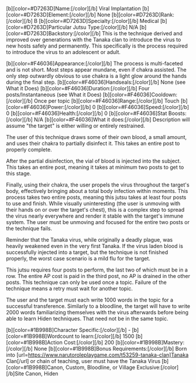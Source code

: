 [b][color=#D7263D]Name:[/color][/b] Viral Implantation
[b][color=#D7263D]Element:[/color][/b] None
[b][color=#D7263D]Rank:[/color][/b] B
[b][color=#D7263D]Specialty:[/color][/b] Medical
[b][color=#D7263D]Particular Jutsu Type:[/color][/b] N/A
[b][color=#D7263D]Backstory:[/color][/b] This is the technique derived and improved over generations with the Tanaka clan to introduce the virus to new hosts safely and permanently. This specifically is the process required to introduce the virus to an adolescent or adult. 

[b][color=#F46036]Appearance:[/color][/b] The process is multi-faceted and is not short. Most steps appear mundane, even if chakra assisted. The only step outwardly obvious to use chakra is a light glow around the hands during the final step.
[b][color=#F46036]Handseals:[/color][/b] None (see What it Does)
[b][color=#F46036]Duration:[/color][/b] Four posts/Instantaneous (see What it Does)
[b][color=#F46036]Cooldown:[/color][/b] Once per topic
[b][color=#F46036]Range:[/color][/b] Touch
[b][color=#F46036]Power:[/color][/b] 0
[b][color=#F46036]Speed:[/color][/b] 0
[b][color=#F46036]Health:[/color][/b] 0
[b][color=#F46036]Stat Boosts:[/color][/b] N/A
[b][color=#F46036]What it does:[/color][/b] Description will assume "the target" is either willing or entirely restrained.

The user of this technique draws some of their own blood, a small amount, and uses their chakra to partially disinfect it. This takes an entire post to properly complete.

After the partial disinfection, the vial of blood is injected into the subject. This takes an entire post, meaning it takes at minimum two posts to get to this stage.

Finally, using their chakra, the user propels the virus throughout the target's body, effectively bringing about a total body infection within moments. This process takes two entire posts, meaning this jutsu takes at least four posts to use and finish. While visually uninteresting (the user is unmoving with their hands on or over the target's chest), this is a complex step to spread the virus nearly everywhere and render it stable with the target's immune system. The user must be unmoving and focused for the entire two posts or the technique fails. 

Reminder that the Tanaka virus, while originally a deadly plague, was heavily weakened even in the very first Tanaka. If the virus laden blood is successfully injected into a target, but the technique is not finished properly, the worst case scenario is a mild flu for the target. 

This jutsu requires four posts to perform, the last two of which must be in a row. The entire AP cost is paid in the third post, no AP is drained in the other posts. This technique can only be used once a topic. Failure of the technique means a retry must wait for another topic. 

The user and the target must each write 1000 words in the topic for a successful transference. Similarly to a bloodline, the target will have to write 2000 words familiarizing themselves with the virus afterwards before being able to learn Hiden techniques. That need not be in the same topic.

[b][color=#1B998B]Character Specific:[/color][/b] -
[b][color=#1B998B]Wordcount to learn:[/color][/b] 1500
[b][color=#1B998B]Action Cost:[/color][/b] 200
[b][color=#1B998B]Mastery:[/color][/b] None
[b][color=#1B998B]Bonus Requirements:[/color][/b] Born into [url=https://www.narutoroleplaygame.com/t53259-tanaka-clan]Tanaka Clan[/url] or chain of teaching, user must have the Tanaka Virus
[b][color=#1B998B]Canon, Custom, Bloodline, or Village Exclusive:[/color][/b]Site Canon, Hiden